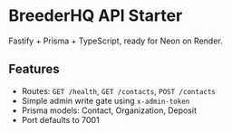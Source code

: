 # BreederHQ API Starter

Fastify + Prisma + TypeScript, ready for Neon on Render.

## Features
- Routes: `GET /health`, `GET /contacts`, `POST /contacts`
- Simple admin write gate using `x-admin-token`
- Prisma models: Contact, Organization, Deposit
- Port defaults to 7001
